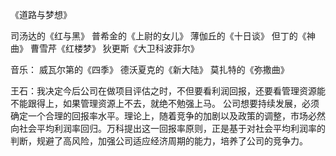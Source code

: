 《道路与梦想》



司汤达的《红与黑》
普希金的《上尉的女儿》
薄伽丘的《十日谈》
但丁的《神曲》
曹雪芹《红楼梦》
狄更斯《大卫科波菲尔》


音乐：
威瓦尔第的《四季》
德沃夏克的《新大陆》
莫扎特的《弥撒曲》


王石：我决定今后公司在做项目评估之时，不但要看利润回报，还要看管理资源能不能跟得上，如果管理资源上不去，就绝不勉强上马。
公司想要持续发展，必须确定一个合理的回报率水平。理论上，随着竞争的加剧以及政策的调整，市场必然向社会平均利润率回归。万科提出这一回报率原则，正是基于对社会平均利润率的判断，规避了高风险，加强公司适应经济周期的能力，培养了公司的竞争力。